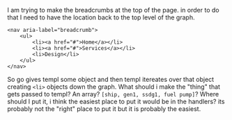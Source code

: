 I am trying to make the breadcrumbs at the top of the page.
in order to do that I need to have the location back to the top level of the graph.

    <nav aria-label="breadcrumb">
    	<ul>
    		<li><a href="#">Home</a></li>
    		<li><a href="#">Services</a></li>
    		<li>Design</li>
    	</ul>
    </nav>

So go gives templ some object and then templ itereates over that object creating `<li>` objects down the graph. What should i make the "thing" that gets passed to templ? An array? `[ship, gen1, ssdg1, fuel pump]`? Where should I put it, i think the easiest place to put it would be in the handlers? its probably not the "right" place to put it but it is probably the easiest.
